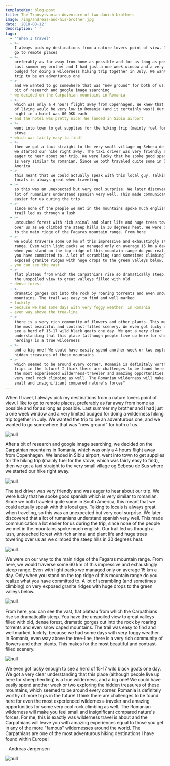 ```yaml
---
templateKey: blog-post
title: The Transylvanian Adventure of two danish brothers
image: /img/andreas-and-his-brother.jpg
date: '2018-08-12'
description: ' '
tags:
  - '"When I travel'
  - >-
    I always pick my destinations from a nature lovers point of view. I like to
    go to remote places
  - >-
    preferably as far away from home as possible and for as long as possible.
    Last summer my brother and I had just a one week window and a very limited
    budged for doing a wilderness hiking trip together in July. We wanted the
    trip to be an adventurous one
  - >-
    and we wanted to go somewhere that was "new ground" for both of us. After a
    bit of research and google image searching
  - we decided on the Carpathian mountains in Romania
  - >-
    which was only a 4 hours flight away from Copenhagen. We knew that the cost
    of living would be very low in Romania (and it certainly was!) Our only
    night in a hotel was 80 DKK each
  - and the hotel was pretty nice! We landed in Sibiu airport
  - >-
    went into town to get supplies for the hiking trip (mainly fuel for the
    stove
  - which was fairly easy to find)
  - >-
    then we got a taxi straight to the very small village og Sebesu de Sus where
    we started our hike right away. The taxi driver was very friendly and was
    eager to hear about our trip. We were lucky that he spoke good spanish which
    is very similar to romanian. Since we both traveled quite some in South
    America
  - >-
    this meant that we could actually speak with this local guy. Talking to
    locals is always great when traveling
  - >-
    so this was an unexpected but very cool surprise. We later discovered that a
    lot of rumanians understand spanish very well. This made communication a lot
    easier for us during the trip
  - >-
    since none of the people we met in the mountains spoke much english. Our
    trail led us through a lush
  - >-
    untouched forest with rich animal and plant life and huge trees towering
    over us as we climbed the steep hills in 30 degrees heat. We were on our way
    to the main ridge of the Fagaras mountain range. From here
  - >-
    we would traverse some 60 km of this impressive and exhaustingly steep
    range. Even with light packs we managed only on average 15 km a day. Only
    when you stand on the top ridge of this mountain range do you realize what
    you have committed to. A lot of scrambling (and sometimes climbing) on very
    exposed granite ridges with huge drops to the green valleys below. From here
  - you can see the vast
  - >-
    flat plateau from which the Carpathians rise so dramatically steep. You have
    the unspoiled view to great valleys filled with old
  - dense forest
  - >-
    dramatic gorges cut into the rock by roaring torrents and even snow caped
    mountains. The trail was easy to find and well marked
  - luckily
  - because we had some days with very foggy weather. In Romania
  - even way above the tree-line
  - >-
    there is a very rich community of flowers and other plants. This makes for
    the most beautiful and contrast-filled scenery. We even got lucky enough to
    see a herd of 15-17 wild black goats one day. We got a very clear
    understanding that this place (although people live up here for sheep
    herding) is a true wilderness
  - >-
    and a big one! We could have easily spend another week or two exploring the
    hidden treasures of these mountains
  - >-
    which seemed to be around every corner. Romania is definitely worthy of more
    trips in the future! I think there are challenges to be found here for even
    the most experienced wilderness-traveler and amazing opportunities for some
    very cool rock climbing as well. The Romanian wilderness will make you feel
    small and insignificant compared nature's forces"
---
```

When I travel, I always pick my destinations from a nature lovers point of view. I like to go to remote places, preferably as far away from home as possible and for as long as possible. Last summer my brother and I had just a one week window and a very limited budged for doing a wilderness hiking trip together in July. We wanted the trip to be an adventurous one, and we wanted to go somewhere that was "new ground" for both of us. 

![null](/img/img_6874.jpg)

After a bit of research and google image searching, we decided on the Carpathian mountains in Romania, which was only a 4 hours flight away from Copenhagen.  We landed in Sibiu airport, went into town to get supplies for the hiking trip (mainly fuel for the stove, which was fairly easy to find), then we got a taxi straight to the very small village og Sebesu de Sus where we started our hike right away. 

![null](/img/img_6496.jpg)

The taxi driver was very friendly and was eager to hear about our trip. We were lucky that he spoke good spanish which is very similar to romanian. Since we both traveled quite some in South America, this meant that we could actually speak with this local guy. Talking to locals is always great when traveling, so this was an unexpected but very cool surprise. We later discovered that a lot of rumanians understand spanish very well. This made communication a lot easier for us during the trip, since none of the people we met in the mountains spoke much english. Our trail led us through a lush, untouched forest with rich animal and plant life and huge trees towering over us as we climbed the steep hills in 30 degrees heat. 

![null](/img/img_6352.jpg)

We were on our way to the main ridge of the Fagaras mountain range. From here, we would traverse some 60 km of this impressive and exhaustingly steep range. Even with light packs we managed only on average 15 km a day. Only when you stand on the top ridge of this mountain range do you realize what you have committed to. A lot of scrambling (and sometimes climbing) on very exposed granite ridges with huge drops to the green valleys below. 

![null](/img/img_6636.jpg)

From here, you can see the vast, flat plateau from which the Carpathians rise so dramatically steep. You have the unspoiled view to great valleys filled with old, dense forest, dramatic gorges cut into the rock by roaring torrents and even snow caped mountains. The trail was easy to find and well marked, luckily, because we had some days with very foggy weather. In Romania, even way above the tree-line, there is a very rich community of flowers and other plants. This makes for the most beautiful and contrast-filled scenery.

![null](/img/img_6507.jpg)

We even got lucky enough to see a herd of 15-17 wild black goats one day. We got a very clear understanding that this place (although people live up here for sheep herding) is a true wilderness, and a big one! We could have easily spend another week or two exploring the hidden treasures of these mountains, which seemed to be around every corner. Romania is definitely worthy of more trips in the future! I think there are challenges to be found here for even the most experienced wilderness-traveler and amazing opportunities for some very cool rock climbing as well. The Romanian wilderness will make you feel small and insignificant compared nature's forces. For me, this is exactly was wilderness travel is about and the Carpathians will leave you with amazing experiences equal to those you get in any of the more "famous" wildernesses around the world. The Carpathians are one of the most adventurous hiking destinations I have found within Europe!

\- Andreas Jørgensen

![null](/img/img_6550-1-.jpg)
